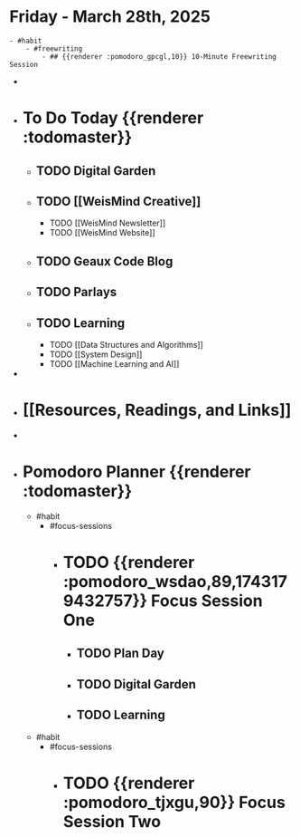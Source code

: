 # Friday - March 28th, 2025
	- #habit
		- #freewriting
			- ## {{renderer :pomodoro_gpcgl,10}} 10-Minute Freewriting Session
-
- # To Do Today {{renderer :todomaster}}
	- ## TODO Digital Garden
	- ## TODO [[WeisMind Creative]]
		- TODO [[WeisMind Newsletter]]
		- TODO [[WeisMind Website]]
	- ## TODO Geaux Code Blog
	- ## TODO Parlays
	- ## TODO Learning
		- TODO [[Data Structures and Algorithms]]
		- TODO [[System Design]]
		- TODO [[Machine Learning and AI]]
-
- # [[Resources, Readings, and Links]]
-
- # Pomodoro Planner {{renderer :todomaster}}
	- #habit
		- #focus-sessions
			- # TODO {{renderer :pomodoro_wsdao,89,1743179432757}} Focus Session One
				- ## TODO Plan Day
				- ## TODO Digital Garden
				- ## TODO Learning
	- #habit
		- #focus-sessions
			- # TODO {{renderer :pomodoro_tjxgu,90}} Focus Session Two